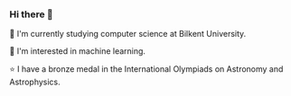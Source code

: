 ### Hi there 👋

🔭 I'm currently studying computer science at Bilkent University.

🤔 I'm interested in machine learning.

⭐ I have a bronze medal in the International Olympiads on Astronomy and Astrophysics.

<!--
**IAmPeaCoN/IAmPeaCoN** is a ✨ _special_ ✨ repository because its `README.md` (this file) appears on your GitHub profile.

Here are some ideas to get you started:

 🔭 I’m currently studying Computer Science at Bilkent University
- 🌱 I’m currently learning ...
- 👯 I’m looking to collaborate on ...
- 🤔 I’m looking for help with ...
- 💬 Ask me about ...
- 📫 How to reach me: ...
- 😄 Pronouns: ...
- ⚡ Fun fact: ...
-->
